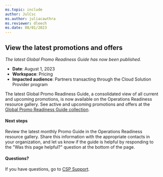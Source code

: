```yaml
---
ms.topic: include
author: JulCsc
ms.author: juliacawthra
ms.reviewer: dleech
ms.date: 08/01/2023
---
```


## View the latest promotions and offers

*The latest Global Promo Readiness Guide has now been published.*

- **Date**: August 1, 2023
- **Workspace**: Pricing
- **Impacted audience**: Partners transacting through the Cloud Solution Provider program

The latest Global Promo Readiness Guide, a consolidated view of all current and upcoming promotions, is now available on the Operations Readiness resource gallery. See active and upcoming promotions and offers at the [Global Promo Readiness Guide collection](https://partner.microsoft.com/resources/collection/global-promo-readiness-guide-collection#/).

#### Next steps

Review the latest monthly Promo Guide in the Operations Readiness resource gallery. Share this information with the appropriate contacts in your organization, and let us know if the guide is helpful by responding to the "Was this page helpful?" question at the bottom of the page.

#### Questions?

If you have questions, go to [CSP Support](https://partner.microsoft.com/support/?stage=2&topicid=b654a0eb-ecd4-511e-a591-5801aecc79c2).
